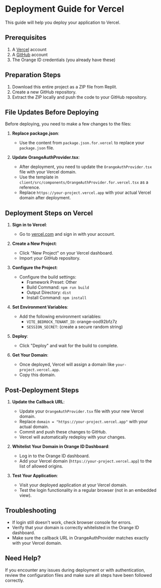 # Deployment Guide for Vercel

This guide will help you deploy your application to Vercel.

## Prerequisites

1. A [Vercel](https://vercel.com) account
2. A [GitHub](https://github.com) account
3. The Orange ID credentials (you already have these)

## Preparation Steps

1. Download this entire project as a ZIP file from Replit.
2. Create a new GitHub repository.
3. Extract the ZIP locally and push the code to your GitHub repository.

## File Updates Before Deploying

Before deploying, you need to make a few changes to the files:

1. **Replace package.json**:
   - Use the content from `package.json.for.vercel` to replace your `package.json` file.

2. **Update OrangeAuthProvider.tsx**:
   - After deployment, you need to update the `OrangeAuthProvider.tsx` file with your Vercel domain.
   - Use the template in `client/src/components/OrangeAuthProvider.for.vercel.tsx` as a reference.
   - Replace `https://your-project.vercel.app` with your actual Vercel domain after deployment.

## Deployment Steps on Vercel

1. **Sign in to Vercel**:
   - Go to [vercel.com](https://vercel.com) and sign in with your account.

2. **Create a New Project**:
   - Click "New Project" on your Vercel dashboard.
   - Import your GitHub repository.

3. **Configure the Project**:
   - Configure the build settings:
     - Framework Preset: Other
     - Build Command: `npm run build`
     - Output Directory: `dist`
     - Install Command: `npm install`

4. **Set Environment Variables**:
   - Add the following environment variables:
     - `VITE_BEDROCK_TENANT_ID`: orange-ood92bfz7z
     - `SESSION_SECRET`: (create a secure random string)

5. **Deploy**:
   - Click "Deploy" and wait for the build to complete.

6. **Get Your Domain**:
   - Once deployed, Vercel will assign a domain like `your-project.vercel.app`.
   - Copy this domain.

## Post-Deployment Steps

1. **Update the Callback URL**:
   - Update your `OrangeAuthProvider.tsx` file with your new Vercel domain.
   - Replace `domain = "https://your-project.vercel.app"` with your actual domain.
   - Commit and push these changes to GitHub.
   - Vercel will automatically redeploy with your changes.

2. **Whitelist Your Domain in Orange ID Dashboard**:
   - Log in to the Orange ID dashboard.
   - Add your Vercel domain (`https://your-project.vercel.app`) to the list of allowed origins.

3. **Test Your Application**:
   - Visit your deployed application at your Vercel domain.
   - Test the login functionality in a regular browser (not in an embedded view).

## Troubleshooting

- If login still doesn't work, check browser console for errors.
- Verify that your domain is correctly whitelisted in the Orange ID dashboard.
- Make sure the callback URL in OrangeAuthProvider matches exactly with your Vercel domain.

## Need Help?

If you encounter any issues during deployment or with authentication, review the configuration files and make sure all steps have been followed correctly.